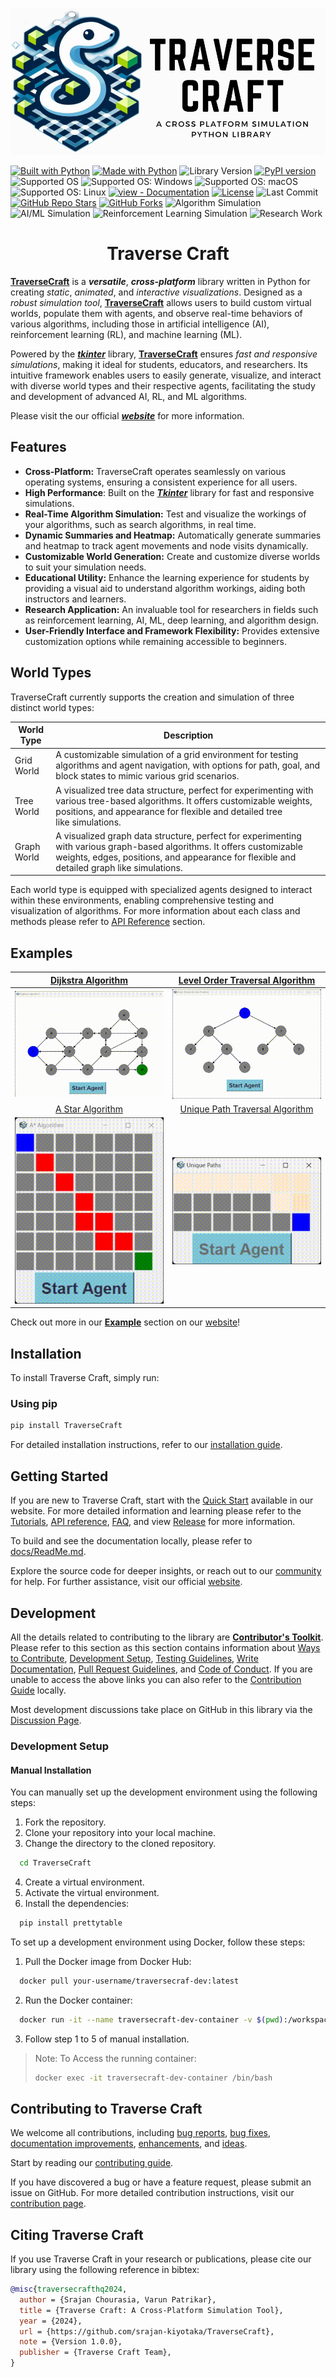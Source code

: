 <!-- <picture align="center">
  <img alt="Traverse Craft Logo" src="https://github.com/srajan-kiyotaka/TraverseCraft/blob/main/src/traverseCraft/icons/logo/traverseCraftLandscapeLogo.png">
</picture> -->

[![Traverse Craft Logo](https://github.com/srajan-kiyotaka/TraverseCraft/blob/sracho/src/traverseCraft/icons/logo/traverseCraftLandscapeLogo.png)](https://harrionparrix.github.io/traversecraft/index.html)

<!-- ![Build Status](https://github.com/srajan-kiyotaka/TraverseCraft/blob/main/.github/workflows/python-app.yml/badge.svg) -->
[![Built with Python](https://img.shields.io/badge/Built%20with-Python-blue.svg)](https://www.python.org/)
[![Made with Python](https://img.shields.io/badge/Python->=3.6-blue?logo=python&logoColor=white)](https://python.org "Go to Python homepage")
![Library Version](https://img.shields.io/badge/version-1.0.1-blue.svg)
[![PyPI version](https://badge.fury.io/py/TraverseCraft.svg)](https://badge.fury.io/py/TraverseCraft)
![Supported OS](https://img.shields.io/badge/OS-Windows%20%7C%20MacOS%20%7C%20Linux-0078D6.svg)
![Supported OS: Windows](https://img.shields.io/badge/Windows-%234285F4.svg?logo=windows&logoColor=white)
![Supported OS: macOS](https://img.shields.io/badge/macOS-%23000000.svg?logo=apple&logoColor=white)
![Supported OS: Linux](https://img.shields.io/badge/Linux-%23FCC624.svg?logo=linux&logoColor=black)
[![view - Documentation](https://img.shields.io/badge/view-Documentation-blue)](https://harrionparrix.github.io/traversecraft/references/world/World.html "Go to library documentation")
[![License](https://img.shields.io/badge/License-MIT-blue.svg)](https://github.com/srajan-kiyotaka/TraverseCraft/blob/main/LICENCE)
![Last Commit](https://img.shields.io/github/last-commit/srajan-kiyotaka/TraverseCraft.svg)
[![GitHub Repo Stars](https://img.shields.io/github/stars/srajan-kiyotaka/TraverseCraft.svg?style=social)](https://github.com/srajan-kiyotaka/TraverseCraft)
[![GitHub Forks](https://img.shields.io/github/forks/srajan-kiyotaka/TraverseCraft.svg?style=social)](https://github.com/srajan-kiyotaka/TraverseCraft)
![Algorithm Simulation](https://img.shields.io/badge/Algorithm%20Simulation-%2300aaff.svg)
![AI/ML Simulation](https://img.shields.io/badge/AI/ML%20Simulation-%23ff4081.svg)
![Reinforcement Learning Simulation](https://img.shields.io/badge/Reinforcement%20Learning%20Simulation-%23ffca28.svg)
![Research Work](https://img.shields.io/badge/Research%20Work-%237fbc41.svg)


<center>
  <h1>
    Traverse Craft
  </h1>
</center>

[**TraverseCraft**](https://github.com/srajan-kiyotaka/TraverseCraft) is a ***versatile***, ***cross-platform*** library written in Python for creating *static*, *animated*, and *interactive visualizations*. Designed as a *robust simulation tool*, [**TraverseCraft**](https://github.com/srajan-kiyotaka/TraverseCraft) allows users to build custom virtual worlds, populate them with agents, and observe real-time behaviors of various algorithms, including those in artificial intelligence (AI), reinforcement learning (RL), and machine learning (ML).

Powered by the ***[tkinter](https://docs.python.org/3/library/tkinter.html#module-tkinter)*** library, [**TraverseCraft**](https://github.com/srajan-kiyotaka/TraverseCraft) ensures *fast and responsive simulations*, making it ideal for students, educators, and researchers. Its intuitive framework enables users to easily generate, visualize, and interact with diverse world types and their respective agents, facilitating the study and development of advanced AI, RL, and ML algorithms.

Please visit the our official ***[website](https://harrionparrix.github.io/traversecraft/index.html)*** for more information.

## Features

- **Cross-Platform:** TraverseCraft operates seamlessly on various operating systems, ensuring a consistent experience for all users.
- **High Performance**: Built on the ***[Tkinter](https://docs.python.org/3/library/tkinter.html#module-tkinter)*** library for fast and responsive simulations.
- **Real-Time Algorithm Simulation:** Test and visualize the workings of your algorithms, such as search algorithms, in real time.
- **Dynamic Summaries and Heatmap:** Automatically generate summaries and heatmap to track agent movements and node visits dynamically.
- **Customizable World Generation:** Create and customize diverse worlds to suit your simulation needs.
- **Educational Utility:** Enhance the learning experience for students by providing a visual aid to understand algorithm workings, aiding both instructors and learners.
- **Research Application:** An invaluable tool for researchers in fields such as reinforcement learning, AI, ML, deep learning, and algorithm design.
- **User-Friendly Interface and Framework Flexibility:** Provides extensive customization options while remaining accessible to beginners.


## World Types

TraverseCraft currently supports the creation and simulation of three distinct world types:

| World Type  | Description                                                                           |
|-------------|---------------------------------------------------------------------------------------|
| Grid World  |A customizable simulation of a grid environment for testing algorithms and agent navigation, with options for path, goal, and block states to mimic various grid scenarios.  |
| Tree World  | A visualized tree data structure, perfect for experimenting with various tree-based algorithms. It offers customizable weights, positions, and appearance for flexible and detailed tree like simulations.     |
| Graph World | A visualized graph data structure, perfect for experimenting with various graph-based algorithms. It offers customizable weights, edges, positions, and appearance for flexible and detailed graph like simulations.  |

Each world type is equipped with specialized agents designed to interact within these environments, enabling comprehensive testing and visualization of algorithms. For more information about each class and methods please refer to [API Reference](https://harrionparrix.github.io/traversecraft/references/world/World.html) section.

## Examples

| <center> <a href='https://github.com/srajan-kiyotaka/TraverseCraft/blob/main/tutorials/Graph%20World/dijkstra.py'>Dijkstra Algorithm</a> </center> | <center> <a href='https://github.com/srajan-kiyotaka/TraverseCraft/blob/main/tutorials/Tree%20World/level_order_traversal.py'> Level Order Traversal Algorithm </a> </center> |
|-|-|
| <img src='https://github.com/srajan-kiyotaka/TraverseCraft/blob/main/resources/dijkstra.gif' alt='Dijkstra Algorithm'> |<img src='https://github.com/srajan-kiyotaka/TraverseCraft/blob/main/resources/level_order.gif' alt='Level Order Traversal Algorithm'>|
| <center> <a href='https://github.com/srajan-kiyotaka/TraverseCraft/blob/main/tutorials/Grid%20World/a_star.py'>A Star Algorithm</a> </center> | <center> <a href='https://github.com/srajan-kiyotaka/TraverseCraft/blob/main/tutorials/Grid%20World/unique_path.py'> Unique Path Traversal Algorithm </a> </center> |
| <img src='https://github.com/srajan-kiyotaka/TraverseCraft/blob/main/resources/AStar.gif' alt='A Star Algorithm'> |<img src='https://github.com/srajan-kiyotaka/TraverseCraft/blob/main/resources/unique_paths.gif' alt='Unique Paths Algorithm'>|

Check out more in our [**Example**](https://harrionparrix.github.io/traversecraft/user-guide/examples/index.html) section on our [website](https://harrionparrix.github.io/traversecraft/index.html)!



## Installation

To install Traverse Craft, simply run:

### Using pip

```bash
pip install TraverseCraft
```

For detailed installation instructions, refer to our [installation guide](https://harrionparrix.github.io/traversecraft/getting-started/index.html).

## Getting Started

If you are new to Traverse Craft, start with the [Quick Start](https://harrionparrix.github.io/traversecraft/getting-started/quick-start.html) available in our website. For more detailed information and learning please refer to the [Tutorials](https://harrionparrix.github.io/traversecraft/user-guide/index.html), [API reference](https://harrionparrix.github.io/traversecraft/references/world/World.html), [FAQ](https://harrionparrix.github.io/traversecraft/user-guide/faq/index.html), and view [Release](https://harrionparrix.github.io/traversecraft/releases/release-1.html) for more information.

To build and see the documentation locally, please refer to [docs/ReadMe.md](docs/ReadMe.md).

Explore the source code for deeper insights, or reach out to our [community](https://github.com/srajan-kiyotaka/TraverseCraft/discussions) for help. For further assistance, visit our official [website](https://harrionparrix.github.io/traversecraft/index.html).

## Development

All the details related to contributing to the library are [**Contributor's Toolkit**](https://harrionparrix.github.io/traversecraft/contribute/index.html). Please refer to this section as this section contains information about [Ways to Contribute](https://harrionparrix.github.io/traversecraft/contribute/ways-to-contribute.html), [Development Setup](https://harrionparrix.github.io/traversecraft/contribute/dev-setup.html), [Testing Guidelines](https://harrionparrix.github.io/traversecraft/contribute/testing.html), [Write Documentation](https://harrionparrix.github.io/traversecraft/contribute/documentation.html), [Pull Request Guidelines](https://harrionparrix.github.io/traversecraft/contribute/pull-requests.html), and [Code of Conduct](https://harrionparrix.github.io/traversecraft/contribute/code-of-conduct.html). If you are unable to access the above links you can also refer to the [Contribution Guide](./CONTRIBUTING.md) locally.

Most development discussions take place on GitHub in this library via the [Discussion Page](https://github.com/srajan-kiyotaka/TraverseCraft/discussions).


### Development Setup

#### Manual Installation

You can manually set up the development environment using the following steps:

1. Fork the repository.
2. Clone your repository into your local machine.
3. Change the directory to the cloned repository.
  ```bash
    cd TraverseCraft
  ```
4. Create a virtual environment.
5. Activate the virtual environment.
6. Install the dependencies:
  ```bash
    pip install prettytable
  ```

To set up a development environment using Docker, follow these steps:

1. Pull the Docker image from Docker Hub:

```sh
  docker pull your-username/traversecraf-dev:latest
```

2. Run the Docker container:

```sh
  docker run -it --name traversecraft-dev-container -v $(pwd):/workspace your-username/traversecraf-dev:latest
```

3. Follow step 1 to 5 of manual installation.

> Note: To Access the running container:
> ```sh
> docker exec -it traversecraft-dev-container /bin/bash
> ```

## Contributing to Traverse Craft

We welcome all contributions, including [bug reports](https://github.com/srajan-kiyotaka/TraverseCraft/issues/new?assignees=&labels=bug&projects=&template=bug_report.md&title=%5BBUG%5D), [bug fixes](https://github.com/srajan-kiyotaka/TraverseCraft/issues), [documentation improvements](https://github.com/srajan-kiyotaka/TraverseCraft/issues/new?assignees=&labels=documentation&projects=&template=documentation-template.md&title=%5BDOCUMENTATION%5D), [enhancements](https://github.com/srajan-kiyotaka/TraverseCraft/issues), and [ideas](https://github.com/srajan-kiyotaka/TraverseCraft/issues/new?assignees=&labels=enhancement&projects=&template=feature_request.md&title=%5BFEATURE%5D).

Start by reading our [contributing guide](https://harrionparrix.github.io/traversecraft/contribute/contribution-guide.html).

If you have discovered a bug or have a feature request, please submit an issue on GitHub. For more detailed contribution instructions, visit our [contribution page](https://harrionparrix.github.io/traversecraft/contribute/index.html).

## Citing Traverse Craft

If you use Traverse Craft in your research or publications, please cite our library using the following reference in bibtex:

```bibtex
@misc{traversecrafthq2024,
  author = {Srajan Chourasia, Varun Patrikar},
  title = {Traverse Craft: A Cross-Platform Simulation Tool},
  year = {2024},
  url = {https://github.com/srajan-kiyotaka/TraverseCraft},
  note = {Version 1.0.0},
  publisher = {Traverse Craft Team},
}
```
